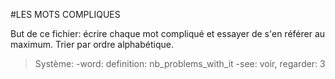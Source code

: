 #LES MOTS COMPLIQUES

But de ce fichier: écrire chaque mot compliqué et essayer de s'en référer au maximum.
Trier par ordre alphabétique.

>Système:
>-word: definition: nb_problems_with_it
>-see: voir, regarder: 3
